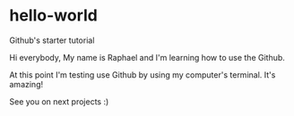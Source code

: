 # hello-world
Github's starter tutorial

Hi everybody,
My name is Raphael and I'm learning how to use the Github.

At this point I'm testing use Github by using my computer's terminal.
It's amazing!

See you on next projects :)
